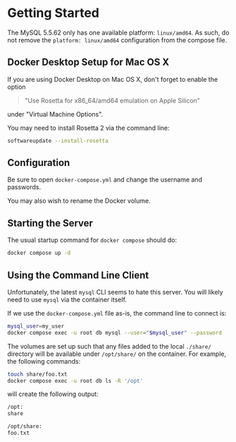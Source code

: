 # Getting Started

The MySQL 5.5.62 only has one available platform:  `linux/amd64`.  As such, do
not remove the `platform: linux/amd64` configuration from the compose file.

## Docker Desktop Setup for Mac OS X

If you are using Docker Desktop on Mac OS X, don't forget to enable the option

> "Use Rosetta for x86_64/amd64 emulation on Apple Silicon"

under "Virtual Machine Options".

You may need to install Rosetta 2 via the command line:

```bash
softwareupdate --install-rosetta
```

## Configuration

Be sure to open `docker-compose.yml` and change the username and passwords.

You may also wish to rename the Docker volume.

## Starting the Server

The usual startup command for `docker compose` should do:

```bash
docker compose up -d
```

## Using the Command Line Client

Unfortunately, the latest `mysql` CLI seems to hate this server.  You will
likely need to use `mysql` via the container itself.

If we use the `docker-compose.yml` file as-is, the command line to connect is:

```bash
mysql_user=my_user
docker compose exec -u root db mysql --user="$mysql_user" --password
```

The volumes are set up such that any files added to the local `./share/`
directory will be available under `/opt/share/` on the container.  For
example, the following commands:

```bash
touch share/foo.txt
docker compose exec -u root db ls -R '/opt'
```

will create the following output:

```bash
/opt:
share

/opt/share:
foo.txt
```
